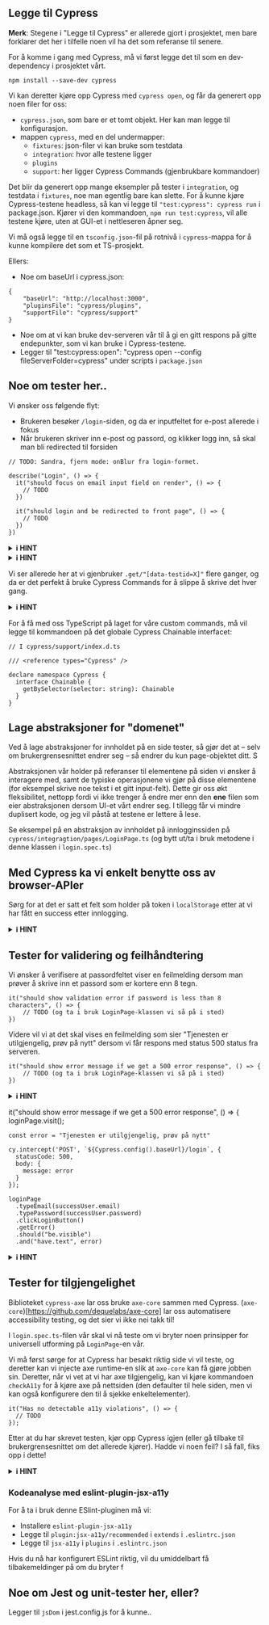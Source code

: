 ## Legge til Cypress
**Merk**: Stegene i "Legge til Cypress" er allerede gjort i prosjektet, men bare forklarer det her i tilfelle noen vil ha det som referanse til senere.

For å komme i gang med Cypress, må vi først legge det til som en dev-dependency i prosjektet vårt. 
```
npm install --save-dev cypress
```

Vi kan deretter kjøre opp Cypress med `cypress open`, og får da generert opp noen filer for oss:

- `cypress.json`, som bare er et tomt objekt. Her kan man legge til konfigurasjon.
- mappen `cypress`, med en del undermapper:
    - `fixtures`: json-filer vi kan bruke som testdata
    - `integration`: hvor alle testene ligger
    - `plugins`
    - `support`: her ligger Cypress Commands (gjenbrukbare kommandoer)

Det blir da generert opp mange eksempler på tester i `integration`, og testdata i `fixtures`, noe man egentlig bare kan slette. 
For å kunne kjøre Cypress-testene headless, så kan vi legge til `"test:cypress": cypress run` i package.json. Kjører vi den kommandoen, `npm run test:cypress`, vil alle testene kjøre, uten at GUI-et i nettleseren åpner seg.

Vi må også legge til en `tsconfig.json`-fil på rotnivå i `cypress`-mappa for å kunne kompilere det som et TS-prosjekt.

Ellers:

- Noe om baseUrl i cypress.json:
```
{
    "baseUrl": "http://localhost:3000",
    "pluginsFile": "cypress/plugins",
    "supportFile": "cypress/support"
}
```

- Noe om at vi kan bruke dev-serveren vår til å gi en gitt respons på gitte endepunkter, som vi kan bruke i Cypress-testene.
- Legger til "test:cypress:open": "cypress open --config fileServerFolder=cypress" under scripts i `package.json`

## Noe om tester her..
Vi ønsker oss følgende flyt:
- Brukeren besøker `/login`-siden, og da er inputfeltet for e-post allerede i fokus
- Når brukeren skriver inn e-post og passord, og klikker logg inn, så skal man bli redirected til forsiden
 
```
// TODO: Sandra, fjern mode: onBlur fra login-formet.

describe("Login", () => {
  it("should focus on email input field on render", () => {
    // TODO
  })

  it("should login and be redirected to front page", () => {
    // TODO
  })
})

```

<details>
<summary><b>ℹ️ HINT</b></summary>
  cy.visit("/login")
       .get("[data-testid=email]").should('be.focused')
</details>

<details>
<summary><b>ℹ️ HINT</b></summary>
  const successUser = {email: "success@mail.com", password: "hemmelig"}
      cy.visit("/login")
        .get("[data-testid=email]")
        .type(successUser.email)
        .get("[data-testid=password]")
        .type(successUser.password)
        .get("[data-testid=submit]")
        .click()
        .url()
        .should("eq", `${Cypress.config().baseUrl}/`)
</details>



Vi ser allerede her at vi gjenbruker `.get/"[data-testid=X]"` flere ganger, og da er det perfekt å bruke Cypress Commands for å slippe å skrive det hver gang.


<details>
<summary><b>ℹ️ HINT</b></summary>
  Cypress.Commands.add('getBySelector', (selector, ...args) => {
    return cy.get(`[data-testid=${selector}]`, ...args)
  })
</details>


For å få med oss TypeScript på laget for våre custom commands, må vil legge til kommandoen på det globale Cypress Chainable interfacet:
```
// I cypress/support/index.d.ts

/// <reference types="Cypress" />

declare namespace Cypress {
  interface Chainable {
    getBySelector(selector: string): Chainable
  }
}
``` 

## Lage abstraksjoner for "domenet"
Ved å lage abstraksjoner for innholdet på en side tester, så gjør det at – selv om brukergrensesnittet endrer seg – så endrer du kun page-objektet ditt. S

Abstraksjonen vår holder på referanser til elementene på siden vi ønsker å interagere med, samt de typiske operasjonene vi gjør på disse elementene (for eksempel skrive noe tekst i et gitt input-felt).
Dette gir oss økt fleksibilitet, nettopp fordi vi ikke trenger å endre mer enn den **ene** filen som eier abstraksjonen dersom UI-et vårt endrer seg.
I tillegg får vi mindre duplisert kode, og jeg vil påstå at testene er lettere å lese.

Se eksempel på en abstraksjon av innholdet på innlogginssiden på `cypress/integragtion/pages/LoginPage.ts` (og bytt ut/ta i bruk metodene i denne klassen i `login.spec.ts`) 

## Med Cypress ka vi enkelt benytte oss av browser-APIer
Sørg for at det er satt et felt som holder på token i `localStorage` etter at vi har fått en success etter innlogging.


<details>
<summary><b>ℹ️ HINT</b></summary>
cy.url()
      .should('eq', `${Cypress.config().baseUrl}/`)
      .window()
      .its("localStorage.token")
      .should("eq", "token1234")
</details>


## Tester for validering og feilhåndtering
Vi ønsker å verifisere at passordfeltet viser en feilmelding dersom man prøver å skrive inn et passord som er kortere enn 8 tegn.
 
```
it("should show validation error if password is less than 8 characters", () => {
    // TODO (og ta i bruk LoginPage-klassen vi så på i sted)
})
```

Videre vil vi at det skal vises en feilmelding som sier "Tjenesten er utilgjengelig, prøv på nytt" dersom vi får respons med status 500 status fra serveren.

```
it("should show error message if we get a 500 error response", () => {
    // TODO (og ta i bruk LoginPage-klassen vi så på i sted)
})
```

<details>
<summary><b>ℹ️ HINT</b></summary>
Bruk `cy.intercept` for å stub-e et nettverkskall.
[Cypress Intercept](https://docs.cypress.io/api/commands/intercept) 

Husk at du kan hente `baseUrl`-en fra config-en vår via `Cypress.config()`.
</details>

it("should show error message if we get a 500 error response", () => {
    loginPage.visit();

    const error = "Tjenesten er utilgjengelig, prøv på nytt"

    cy.intercept('POST', `${Cypress.config().baseUrl}/login`, {
      statusCode: 500,
      body: {
        message: error
      }
    });

    loginPage
      .typeEmail(successUser.email)
      .typePassword(successUser.password)
      .clickLoginButton()
      .getError()
      .should("be.visible")
      .and("have.text", error)

<details>
<summary><b>ℹ️ HINT</b></summary>
loginPage.visit()
      .typeEmail(successUser.email)
      .getPasswordInput()
      .type("123")
      .blur()

    loginPage.getError()
      .should("be.visible")
      .and("have.text", "Passordet må være minst 8 tegn")
</details>


## Tester for tilgjengelighet
 Biblioteket `cypress-axe` lar oss bruke `axe-core` sammen med Cypress. (`axe-core`)[https://github.com/dequelabs/axe-core] lar oss automatisere accessibility testing, og det sier vi ikke nei takk til!
 
 I `login.spec.ts`-filen vår skal vi nå teste om vi bryter noen prinsipper for universell utforming på `LoginPage`-en vår.
 
 Vi må først sørge for at Cypress har besøkt riktig side vi vil teste, og deretter kan vi injecte axe runtime-en slik at `axe-core` kan få gjøre jobben sin.
 Deretter, når vi vet at vi har axe tilgjengelig, kan vi kjøre kommandoen `checkA11y` for å kjøre axe på nettsiden (den defaulter til hele siden, men vi kan også konfigurere den til å sjekke enkeltelementer).
 
 ```
 it("Has no detectable a11y violations", () => {
   // TODO
});
```

Etter at du har skrevet testen, kjør opp Cypress igjen (eller gå tilbake til brukergrensesnittet om det allerede kjører).
Hadde vi noen feil? I så fall, fiks opp i dette!

<details>
<summary><b>ℹ️ HINT</b></summary>
Sjekk nettleserkonsollen.
</details>

### Kodeanalyse med eslint-plugin-jsx-a11y
For å ta i bruk denne ESlint-pluginen må vi:
- Installere `eslint-plugin-jsx-a11y`
- Legge til `plugin:jsx-a11y/recommended` i `extends` i `.eslintrc.json`
- Legge til `jsx-a11y` i `plugins` i `.eslintrc.json`

Hvis du nå har konfigurert ESLint riktig, vil du umiddelbart få tilbakemeldinger på om du bryter f 

## Noe om Jest og unit-tester her, eller?
Legger til `jsDom` i jest.config.js for å kunne..
